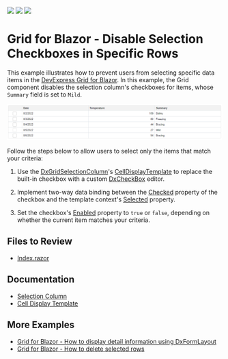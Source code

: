 <!-- default badges list -->
![](https://img.shields.io/endpoint?url=https://codecentral.devexpress.com/api/v1/VersionRange/520094985/22.1.4%2B)
[![](https://img.shields.io/badge/Open_in_DevExpress_Support_Center-FF7200?style=flat-square&logo=DevExpress&logoColor=white)](https://supportcenter.devexpress.com/ticket/details/T1106334)
[![](https://img.shields.io/badge/📖_How_to_use_DevExpress_Examples-e9f6fc?style=flat-square)](https://docs.devexpress.com/GeneralInformation/403183)
<!-- default badges end -->

# Grid for Blazor - Disable Selection Checkboxes in Specific Rows

This example illustrates how to prevent users from selecting specific data items in the [DevExpress Grid for Blazor](https://docs.devexpress.com/Blazor/403143/grid). In this example, the Grid component disables the selection column's checkboxes for items, whose `Summary` field is set to `Mild`.

![Grid with Disabled Selection Checkbox](result.png)

Follow the steps below to allow users to select only the items that match your criteria:

1. Use the [DxGridSelectionColumn](https://docs.devexpress.com/Blazor/DevExpress.Blazor.DxGridSelectionColumn)'s [CellDisplayTemplate](https://docs.devexpress.com/Blazor/DevExpress.Blazor.DxGridSelectionColumn.CellDisplayTemplate) to replace the built-in checkbox with a custom [DxCheckBox](https://docs.devexpress.com/Blazor/DevExpress.Blazor.DxCheckBox-1) editor.

2. Implement two-way data binding between the [Checked](https://docs.devexpress.com/Blazor/DevExpress.Blazor.DxCheckBox-1.Checked) property of the checkbox and the template context's [Selected](https://docs.devexpress.com/Blazor/DevExpress.Blazor.GridSelectionColumnCellDisplayTemplateContext.Selected) property.

3. Set the checkbox's [Enabled](https://docs.devexpress.com/Blazor/DevExpress.Blazor.Base.DxDataEditorBase-2.Enabled) property to `true` or `false`, depending on whether the current item matches your criteria.

## Files to Review

- [Index.razor](./CS/GridDisabledCheckboxes/Pages/Index.razor)

## Documentation

- [Selection Column](https://docs.devexpress.com/Blazor/DevExpress.Blazor.DxGridSelectionColumn)
- [Cell Display Template](https://docs.devexpress.com/Blazor/DevExpress.Blazor.DxGridSelectionColumn.CellDisplayTemplate)

## More Examples

- [Grid for Blazor - How to display detail information using DxFormLayout](https://github.com/DevExpress-Examples/blazor-DxGrid-Detail-Information-DxFormLayout)
- [Grid for Blazor - How to delete selected rows](https://github.com/DevExpress-Examples/blazor-dxgrid-delete-selected-rows)
